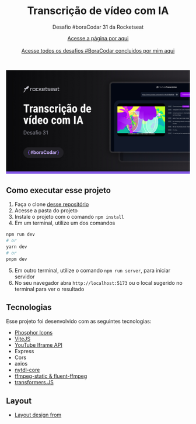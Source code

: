 <h1 align="center">Transcrição de vídeo com IA</h1>

<p align="center">Desafio #boraCodar 31 da Rocketseat</p>

<p align="center">
    <a href="https://lucasregisdemoraes.github.io/boracodar/challenges/transcricao-de-video-com-ia">Acesse a página por aqui</a>
    <br>
    <br>
    <a href="https://lucasregisdemoraes.github.io/boracodar">Acesse todos os desafios #BoraCodar concluidos por mim aqui</a>
</p>

<br>

<p align="center">
    <img src="../../previews/transcricao-de-video-com-ia.jpg">
</p>

## Como executar esse projeto

1. Faça o clone [desse repositório](https://github.com/lucasregisdemoraes/transcricao-de-video-com-ia)
2. Acesse a pasta do projeto
3. Instale o projeto com o comando `npm install`
4. Em um terminal, utilize um dos comandos 
```bash
npm run dev
# or
yarn dev
# or
pnpm dev
```
5. Em outro terminal, utilize o comando `npm run server`, para iniciar servidor
6. No seu navegador abra `http://localhost:5173` ou o local sugerido no terminal para ver o resultado


## Tecnologias

Esse projeto foi desenvolvido com as seguintes tecnologias:

- [Phosphor Icons](https://phosphoricons.com/)
- [ViteJS](https://vitejs.dev/)
- [YouTube Iframe API](https://developers.google.com/youtube/iframe_api_reference#Getting_Started)
- Express
- Cors
- axios
- [nytdl-core](https://github.com/fent/node-ytdl-core)
- [ffmpeg-static & fluent-ffmpeg](https://creatomate.com/blog/how-to-use-ffmpeg-in-nodejs)
- [transformers.JS](https://github.com/xenova/transformers.js)

## Layout
- [Layout design from](https://www.fronteditor.dev/gists/64e6ade5434ccd23e6ad89d50cafea3b/view)